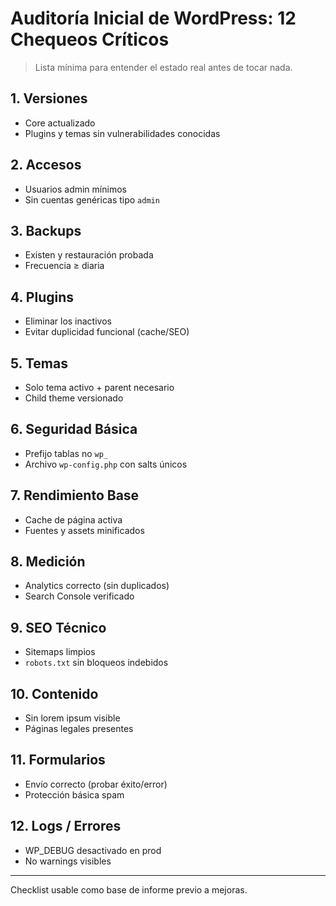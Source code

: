 # Auditoría Inicial de WordPress: 12 Chequeos Críticos

> Lista mínima para entender el estado real antes de tocar nada.

## 1. Versiones
- Core actualizado
- Plugins y temas sin vulnerabilidades conocidas

## 2. Accesos
- Usuarios admin mínimos
- Sin cuentas genéricas tipo `admin`

## 3. Backups
- Existen y restauración probada
- Frecuencia ≥ diaria

## 4. Plugins
- Eliminar los inactivos
- Evitar duplicidad funcional (cache/SEO)

## 5. Temas
- Solo tema activo + parent necesario
- Child theme versionado

## 6. Seguridad Básica
- Prefijo tablas no `wp_`
- Archivo `wp-config.php` con salts únicos

## 7. Rendimiento Base
- Cache de página activa
- Fuentes y assets minificados

## 8. Medición
- Analytics correcto (sin duplicados)
- Search Console verificado

## 9. SEO Técnico
- Sitemaps limpios
- `robots.txt` sin bloqueos indebidos

## 10. Contenido
- Sin lorem ipsum visible
- Páginas legales presentes

## 11. Formularios
- Envío correcto (probar éxito/error)
- Protección básica spam

## 12. Logs / Errores
- WP_DEBUG desactivado en prod
- No warnings visibles

---
Checklist usable como base de informe previo a mejoras.
